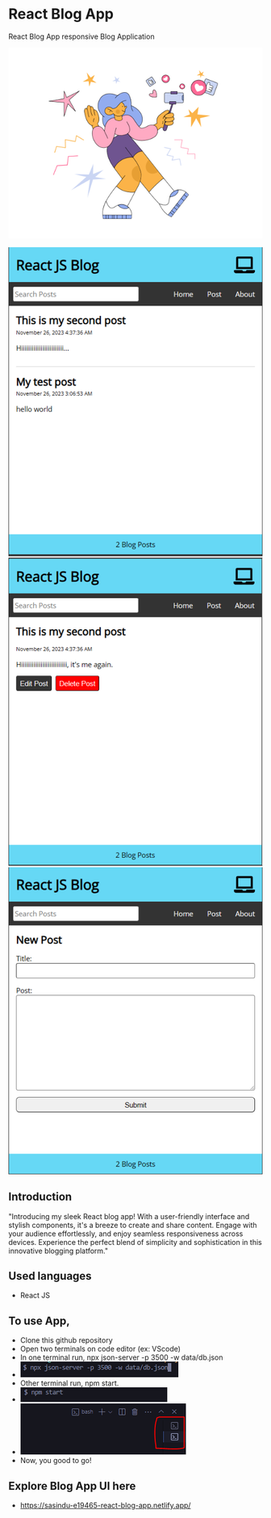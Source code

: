 # React Blog App
React Blog App responsive Blog Application

![](https://github.com/e19465/React-Blog-App/blob/main/src/img/ss1.png)

![](https://github.com/e19465/React-Blog-App/blob/main/src/img/p1.PNG)
![](https://github.com/e19465/React-Blog-App/blob/main/src/img/p2.PNG)
![](https://github.com/e19465/React-Blog-App/blob/main/src/img/p3.PNG)


## Introduction

"Introducing my sleek React blog app! With a user-friendly interface and stylish components, it's a breeze to create and share content. Engage with your audience effortlessly, and enjoy seamless responsiveness across devices. Experience the perfect blend of simplicity and sophistication in this innovative blogging platform."

## Used languages
- React JS

## To use App,
- Clone this github repository
- Open two terminals on code editor (ex: VScode)
- In one terminal run, npx json-server -p 3500 -w data/db.json
- ![](https://github.com/e19465/React-Blog-App/blob/main/src/img/ss3.PNG)
- Other terminal run, npm start.
- ![](https://github.com/e19465/React-Blog-App/blob/main/src/img/ss4.PNG)
- ![](https://github.com/e19465/React-Blog-App/blob/main/src/img/ss5.PNG)
- Now, you good to go!
  
## Explore Blog App UI here
-  https://sasindu-e19465-react-blog-app.netlify.app/
